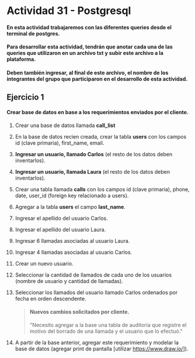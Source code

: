 # Actividad 31 - Postgresql

#### En esta actividad trabajaremos con las diferentes queries desde el terminal de postgres.
#### Para desarrollar esta actividad, tendrán que anotar cada una de las queries que utilizaron en un archivo **txt** y subir este archivo a la plataforma.
#### Deben también ingresar, al final de este archivo, el nombre de los integrantes del grupo que participaron en el desarrollo de esta actividad.


## Ejercicio 1

#### Crear base de datos en base a los requerimientos enviados por el cliente.

1. Crear una base de datos llamada **call_list**
2. En la base de datos recien creada, crear la tabla **users** con los campos id (clave primaria), first_name, email.
3. **Ingresar un usuario, llamado Carlos** (el resto de los datos deben inventarlos).
4. **Ingresar un usuario, llamada Laura** (el resto de los datos deben inventarlos).
5. Crear una tabla llamada **calls** con los campos id (clave primaria), phone, date, user_id (foreign key relacionado a users).
6. Agregar a la tabla **users** el campo **last_name**.
7. Ingresar el apellido del usuario Carlos.
8. Ingresar el apellido del usuario Laura.
9. Ingresar 6 llamadas asociadas al usuario Laura.
10. Ingresar 4 llamadas asociadas al usuario Carlos.
11. Crear un nuevo usuario.
12. Seleccionar la cantidad de llamados de cada uno de los usuarios (nombre de usuario y cantidad de llamadas).
13. Seleccionar los llamados del usuario llamado Carlos ordenados por fecha en orden descendente.



	>#### Nuevos cambios solicitados por cliente.
	>
	>"Necesito agregar a la base una tabla de auditoría que registre el motivo del borrado de una llamada y el usuario que lo efectuó."

14. A partir de la base anterior, agregar este requerimiento y modelar la base de datos (agregar print de pantalla [utilizar <a href="https://www.draw.io/">https://www.draw.io/</a>]).